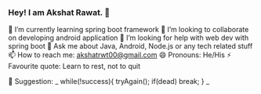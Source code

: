 ### Hey! I am Akshat Rawat. 👋


🌱 I’m currently learning spring boot framework 
👯 I’m looking to collaborate on developing android application
🤔 I’m looking for help with web dev with spring boot 
💬 Ask me about Java, Android, Node.js or any tech related stuff 
📫 How to reach me: akshatrwt00@gmail.com 
😄 Pronouns: He/His 
⚡ Favourite quote: Learn to rest, not to quit

👀 Suggestion:
    _  while(!success){
        tryAgain();
        if(dead) break;
      }
_
